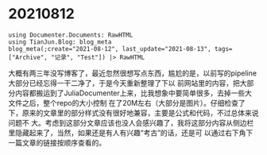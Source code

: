 # 20210812

```@eval
using Documenter.Documents: RawHTML
using TianJun.Blog: blog_meta
blog_meta(;create="2021-08-12", last_update="2021-08-13", tags=["Archive", "记录", "Test"]) |> RawHTML
```

大概有两三年没写博客了，最近忽然很想写点东西，尴尬的是，以前写的pipeline大部分已经忘得一干二净了，于是今天重新整理了下以
前网站里的内容，把大部分内容都搬运到了JuliaDocumenter上来，比我想象中要简单很多，去掉一些大文件之后，整个repo的大小控制
在了20M左右（大部分是图片）。仔细检查了下，原来的文章里的部分样式没有很好地兼容，主要是公式和代码，不过总体来说问题不
大。考虑到这部分文章应该也没人会感兴趣了，我将这部分内容从侧边栏里隐藏起来了，当然，如果还是有人有兴趣“考古”的话，还是可
以通过右下角下一篇文章的链接按顺序查看的。

